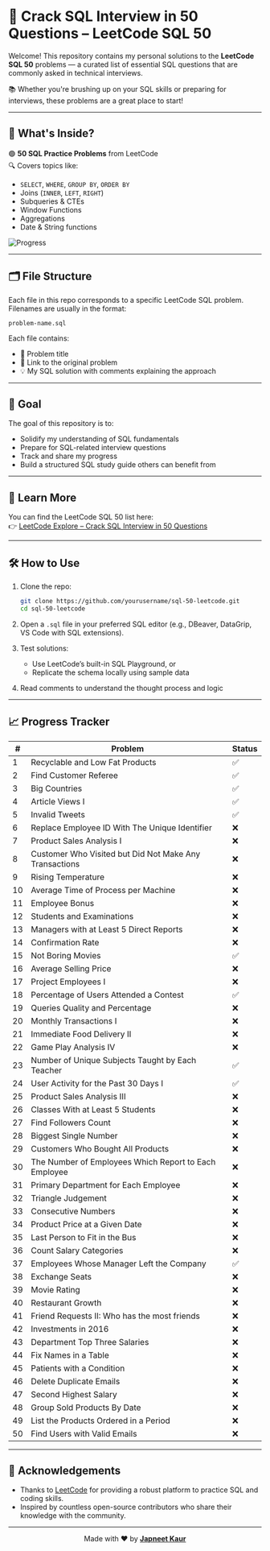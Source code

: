 # 🚀 Crack SQL Interview in 50 Questions – LeetCode SQL 50

Welcome! This repository contains my personal solutions to the **LeetCode SQL 50** problems — a curated list of essential SQL questions that are commonly asked in technical interviews.  

📚 Whether you're brushing up on your SQL skills or preparing for interviews, these problems are a great place to start!

---

## 📌 What's Inside?

🟢 **50 SQL Practice Problems** from LeetCode  
🔍 Covers topics like:
- `SELECT`, `WHERE`, `GROUP BY`, `ORDER BY`
- Joins (`INNER`, `LEFT`, `RIGHT`)
- Subqueries & CTEs
- Window Functions
- Aggregations
- Date & String functions

![Progress](https://img.shields.io/badge/Progress-10%2F50-brightgreen)

---

## 🗂️ File Structure

Each file in this repo corresponds to a specific LeetCode SQL problem. Filenames are usually in the format:
```
problem-name.sql
```

Each file contains:
- 📝 Problem title
- 🔗 Link to the original problem
- 💡 My SQL solution with comments explaining the approach

---

## 🧠 Goal

The goal of this repository is to:
- Solidify my understanding of SQL fundamentals  
- Prepare for SQL-related interview questions  
- Track and share my progress
- Build a structured SQL study guide others can benefit from

---

## 🔗 Learn More

You can find the LeetCode SQL 50 list here:  
👉 [LeetCode Explore – Crack SQL Interview in 50 Questions](https://leetcode.com/studyplan/top-sql-50/)

---

## 🛠️ How to Use

1. Clone the repo:
   ```bash
   git clone https://github.com/yourusername/sql-50-leetcode.git
   cd sql-50-leetcode
   ```
   
2. Open a `.sql` file in your preferred SQL editor (e.g., DBeaver, DataGrip, VS Code with SQL extensions).

3. Test solutions:
    - Use LeetCode’s built-in SQL Playground, or
    - Replicate the schema locally using sample data

4. Read comments to understand the thought process and logic

---

## 📈 Progress Tracker

| #   | Problem                                                                 | Status |
|-----|-------------------------------------------------------------------------|--------|
| 1   | Recyclable and Low Fat Products                                         | ✅     |
| 2   | Find Customer Referee                                                   | ✅     |
| 3   | Big Countries                                                           | ✅     |
| 4   | Article Views I                                                         | ✅     |
| 5   | Invalid Tweets                                                          | ✅     |
| 6   | Replace Employee ID With The Unique Identifier                          | ❌     |
| 7   | Product Sales Analysis I                                                | ❌     |
| 8   | Customer Who Visited but Did Not Make Any Transactions                  | ❌     |
| 9   | Rising Temperature                                                      | ❌     |
| 10  | Average Time of Process per Machine                                     | ❌     |
| 11  | Employee Bonus                                                          | ❌     |
| 12  | Students and Examinations                                               | ❌     |
| 13  | Managers with at Least 5 Direct Reports                                 | ❌     |
| 14  | Confirmation Rate                                                       | ❌     |
| 15  | Not Boring Movies                                                       | ✅     |
| 16  | Average Selling Price                                                   | ❌     |
| 17  | Project Employees I                                                     | ❌     |
| 18  | Percentage of Users Attended a Contest                                  | ✅     |
| 19  | Queries Quality and Percentage                                          | ❌     |
| 20  | Monthly Transactions I                                                  | ❌     |
| 21  | Immediate Food Delivery II                                              | ❌     |
| 22  | Game Play Analysis IV                                                   | ❌     |
| 23  | Number of Unique Subjects Taught by Each Teacher                        | ✅     |
| 24  | User Activity for the Past 30 Days I                                    | ✅     |
| 25  | Product Sales Analysis III                                              | ❌     |
| 26  | Classes With at Least 5 Students                                        | ❌     |
| 27  | Find Followers Count                                                    | ❌     |
| 28  | Biggest Single Number                                                   | ❌     |
| 29  | Customers Who Bought All Products                                       | ❌     |
| 30  | The Number of Employees Which Report to Each Employee                   | ❌     |
| 31  | Primary Department for Each Employee                                    | ❌     |           
| 32  | Triangle Judgement                                                      | ❌     |
| 33  | Consecutive Numbers                                                     | ❌     |
| 34  | Product Price at a Given Date                                           | ❌     |
| 35  | Last Person to Fit in the Bus                                           | ❌     |
| 36  | Count Salary Categories                                                 | ❌     |
| 37  | Employees Whose Manager Left the Company                                | ✅     |
| 38  | Exchange Seats                                                          | ❌     |
| 39  | Movie Rating                                                            | ❌     |
| 40  | Restaurant Growth                                                       | ❌     |
| 41  | Friend Requests II: Who has the most friends                            | ❌     |
| 42  | Investments in 2016                                                     | ❌     |
| 43  | Department Top Three Salaries                                           | ❌     |
| 44  | Fix Names in a Table                                                    | ❌     |
| 45  | Patients with a Condition                                               | ❌     |
| 46  | Delete Duplicate Emails                                                 | ❌     |
| 47  | Second Highest Salary                                                   | ❌     |
| 48  | Group Sold Products By Date                                             | ❌     |
| 49  | List the Products Ordered in a Period                                   | ❌     |
| 50  | Find Users with Valid Emails                                            | ❌     |

---

## 🙌 Acknowledgements

- Thanks to [LeetCode](https://leetcode.com) for providing a robust platform to practice SQL and coding skills.
- Inspired by countless open-source contributors who share their knowledge with the community.

--- 

<p align="center">Made with ❤️ by <a href="https://github.com/Japneet001"><strong>Japneet Kaur</strong></a></p>
